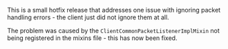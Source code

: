 This is a small hotfix release that addresses one issue with ignoring packet handling errors -
the client just did not ignore them at all.

The problem was caused by the `ClientCommonPacketListenerImplMixin` not being registered in the mixins file -
this has now been fixed.